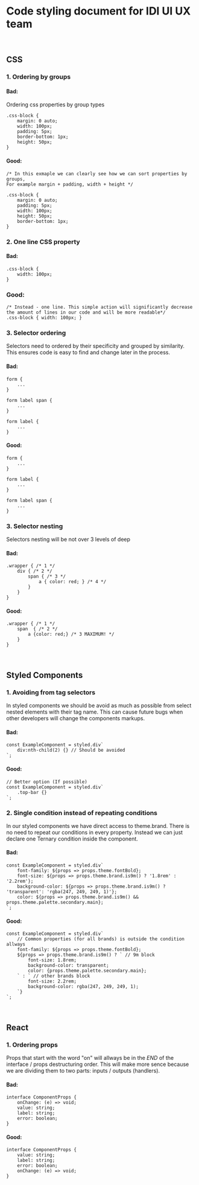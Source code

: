 # Code styling document for IDI UI UX team
&nbsp;
&nbsp;
&nbsp;
&nbsp;
&nbsp;
## CSS
### 1. Ordering by groups
#### Bad:
Ordering css properties by group types
```
.css-block {
    margin: 0 auto;
    width: 100px;
    padding: 5px;
    border-bottom: 1px;
    height: 50px;
}
```

#### Good:
```
/* In this exmaple we can clearly see how we can sort properties by groups,
For example margin + padding, width + height */

.css-block {
    margin: 0 auto;
    padding: 5px;
    width: 100px;
    height: 50px;
    border-bottom: 1px;
}
```

### 2. One line CSS property
#### Bad:
```
.css-block {
    width: 100px;
}
```

### Good:
```
/* Instead - one line. This simple action will significantly decrease the amount of lines in our code and will be more readable*/
.css-block { width: 100px; }
```

### 3. Selector ordering
Selectors need to ordered by their specificity and grouped by similarity. This ensures code is easy to find and change later in the process. 
#### Bad:
```
form {
    ...
}

form label span {
    ...
}

form label {
    ...
}
```

#### Good: 
```
form {
    ...
}

form label {
    ...
}

form label span {
    ...
}
```


### 3. Selector nesting
Selectors nesting will be not over 3 levels of deep
#### Bad:
```
.wrapper { /* 1 */
    div { /* 2 */
        span { /* 3 */
            a { color: red; } /* 4 */ 
        }
    }
}
```
#### Good:
```
.wrapper { /* 1 */
    span  { /* 2 */
        a {color: red;} /* 3 MAXIMUM! */
    }
}
```

&nbsp;
&nbsp;
&nbsp;
&nbsp;
&nbsp;
## Styled Components
### 1. Avoiding from tag selectors
In styled components we should be avoid as much as possible from select nested elements with their tag name. This can cause future bugs when other developers will change the components markups.
#### Bad:
```
const ExampleComponent = styled.div`
    div:nth-child(2) {} // Should be avoided
`;
```

#### Good:
```
// Better option (If possible)
const ExampleComponent = styled.div`
    .top-bar {}
`;
```


### 2. Single condition instead of repeating conditions
In our styled components we have direct access to theme.brand. There is no need to repeat our conditions in every property.
Instead we can just declare one Ternary condition inside the component.
#### Bad:
```
const ExampleComponent = styled.div`
	font-family: ${props => props.theme.fontBold};
	font-size: ${props => props.theme.brand.is9m() ? '1.8rem' : '2.2rem'};
	background-color: ${props => props.theme.brand.is9m() ? 'transparent': 'rgba(247, 249, 249, 1)'};
	color: ${props => props.theme.brand.is9m() && props.theme.palette.secondary.main};
`;
```
#### Good:
```
const ExampleComponent = styled.div`
    // Common properties (for all brands) is outside the condition allways
    font-family: ${props => props.theme.fontBold};
    ${props => props.theme.brand.is9m() ? ` // 9m block
        font-size: 1.8rem;
        background-color: transparent;
        color: {props.theme.palette.secondary.main};
    ` : ` // other brands block
        font-size: 2.2rem;
        background-color: rgba(247, 249, 249, 1);
    `}
`;
```
&nbsp;
&nbsp;
&nbsp;
&nbsp;
&nbsp;
## React
### 1. Ordering props
Props that start with the word "on" will allways be in the *END* of the interface / props destructuring order.
This will make more sence because we are dividing them to two parts: inputs / outputs (handlers).
#### Bad:
```
interface ComponentProps {
    onChange: (e) => void;
    value: string;
    label: string;
    error: boolean;
}
```

#### Good:
```
interface ComponentProps {
    value: string;
    label: string;
    error: boolean;
    onChange: (e) => void;
}
```
